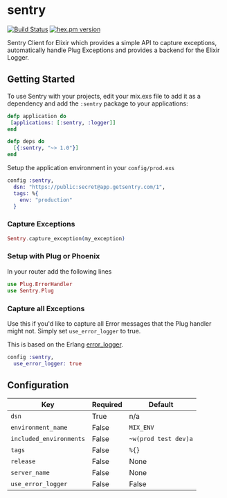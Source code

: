 # sentry

[![Build Status](https://img.shields.io/travis/getsentry/raven-elixir.svg?style=flat)](https://travis-ci.org/getsentry/raven-elixir)
[![hex.pm version](https://img.shields.io/hexpm/v/sentry.svg?style=flat)](https://hex.pm/packages/sentry)

Sentry Client for Elixir which provides a simple API to capture exceptions, automatically handle Plug Exceptions and provides a backend for the Elixir Logger.

## Getting Started

To use Sentry with your projects, edit your mix.exs file to add it as a dependency and add the `:sentry` package to your applications:

```elixir
defp application do
 [applications: [:sentry, :logger]]
end

defp deps do
  [{:sentry, "~> 1.0"}]
end
```

Setup the application environment in your `config/prod.exs`

```elixir
config :sentry,
  dsn: "https://public:secret@app.getsentry.com/1",
  tags: %{
    env: "production"
  }
```

### Capture Exceptions
```elixir
Sentry.capture_exception(my_exception)
```

### Setup with Plug or Phoenix

In your router add the following lines

```elixir
use Plug.ErrorHandler
use Sentry.Plug
```

### Capture all Exceptions

Use this if you'd like to capture all Error messages that the Plug handler might not. Simply set `use_error_logger` to true. 

This is based on the Erlang [error_logger](http://erlang.org/doc/man/error_logger.html).

```elixir
config :sentry,
  use_error_logger: true

```

## Configuration
| Key           | Required         | Default      |
| ------------- | -----------------|--------------|
| `dsn` | True  | n/a |
| `environment_name` | False  | `MIX_ENV` |
| `included_environments` | False  | `~w(prod test dev)a` |
| `tags` | False  | `%{}` |
| `release` | False  | None |
| `server_name` | False  | None |
| `use_error_logger` | False  | False |
